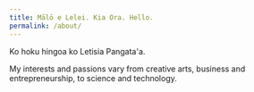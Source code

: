 ```yaml
---
title: Mālō e Lelei. Kia Ora. Hello.
permalink: /about/
---
```


Ko hoku hingoa ko Letisia Pangata'a.

My interests and passions vary from creative arts, business and entrepreneurship, to science and technology.

